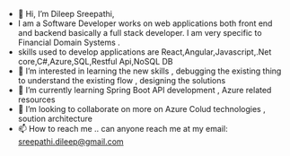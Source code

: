 - 👋 Hi, I’m Dileep Sreepathi, 
- I am a  Software Developer works on web applications both front end and backend basically a full stack developer. I am very specific to Financial Domain Systems . 
- skills used to develop applications are React,Angular,Javascript,.Net core,C#,Azure,SQL,Restful Api,NoSQL DB
- 👀 I’m interested in learning the new skills , debugging the existing thing to understand the existing flow , designing the solutions
- 🌱 I’m currently learning Spring Boot API development , Azure related resources
- 💞️ I’m looking to collaborate on more on Azure Colud technologies , soution architecture 
- 📫 How to reach me .. can anyone reach me at my email: sreepathi.dileep@gmail.com

<!---
DileepSreepathi/DileepSreepathi is a ✨ special ✨ repository because its `README.md` (this file) appears on your GitHub profile.
You can click the Preview link to take a look at your changes.
--->
